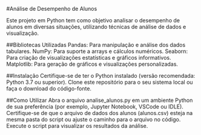 #Análise de Desempenho de Alunos

Este projeto em Python tem como objetivo analisar o desempenho de alunos em diversas situações, utilizando técnicas de análise de dados e visualização.

##Bibliotecas Utilizadas
Pandas: Para manipulação e análise dos dados tabulares.
NumPy: Para suporte a arrays e cálculos numéricos.
Seaborn: Para criação de visualizações estatísticas e gráficos informativos.
Matplotlib: Para geração de gráficos e visualizações personalizadas.

##Instalação
Certifique-se de ter o Python instalado (versão recomendada: Python 3.7 ou superior).
Clone este repositório para o seu sistema local ou faça o download do código-fonte.

##Como Utilizar
Abra o arquivo analise_alunos.py em um ambiente Python de sua preferência (por exemplo, Jupyter Notebook, VSCode ou IDLE).
Certifique-se de que o arquivo de dados dos alunos (alunos.csv) esteja na mesma pasta do script ou ajuste o caminho para o arquivo no código.
Execute o script para visualizar os resultados da análise.